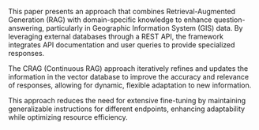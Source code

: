 This paper presents an approach that combines Retrieval-Augmented Generation (RAG) with domain-specific knowledge to enhance question-answering, particularly in Geographic Information System (GIS) data. By leveraging external databases through a REST API, the framework integrates API documentation and user queries to provide specialized responses.

The CRAG (Continuous RAG) approach iteratively refines and updates the information in the vector database to improve the accuracy and relevance of responses, allowing for dynamic, flexible adaptation to new information.

This approach reduces the need for extensive fine-tuning by maintaining generalizable instructions for different endpoints, enhancing adaptability while optimizing resource efficiency.

